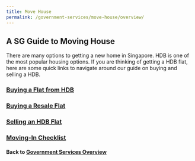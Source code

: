 ```yaml
---
title: Move House
permalink: /government-services/move-house/overview/
---
```


## A SG Guide to Moving House

There are many options to getting a new home in Singapore. HDB is one of the most popular housing options.
If you are thinking of getting a HDB flat, here are some quick links to navigate around our guide on buying and selling a HDB.

### [Buying a Flat from HDB](/government-services/buying-a-hdb/overview/)

### [Buying a Resale Flat](/government-services/buying-a-hdb/resale-overview/)

### [Selling an HDB Flat](/government-services/buying-a-hdb/selling-overview/)

### [Moving-In Checklist](/government-services/buying-a-hdb/move-in/)


#### Back to [Government Services Overview](/government-services/overview/)
